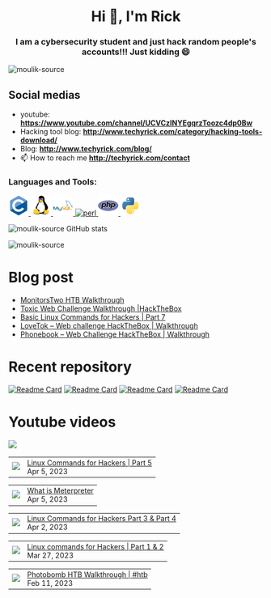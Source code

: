 <h1 align="center">Hi 👋, I'm Rick</h1>
<h3 align="center">I am a cybersecurity student and just hack random people's accounts!!! Just kidding 😄</h3>

<p align="left"> <img src="https://komarev.com/ghpvc/?username=moulik-source&label=Profile%20views&color=0e75b6&style=flat" alt="moulik-source" /> </p> 

## Social medias
- youtube: **https://www.youtube.com/channel/UCVCzINYEgqrzToozc4dp0Bw**
- Hacking tool blog: **http://www.techyrick.com/category/hacking-tools-download/**
- Blog: **http://www.techyrick.com/blog/**
- 📫 How to reach me **http://techyrick.com/contact**


<h3 align="left">Languages and Tools:</h3>
<p align="left"> <a href="https://www.cprogramming.com/" target="_blank"> <img src="https://raw.githubusercontent.com/devicons/devicon/master/icons/c/c-original.svg" alt="c" width="40" height="40"/> </a> <a href="https://www.linux.org/" target="_blank"> <img src="https://raw.githubusercontent.com/devicons/devicon/master/icons/linux/linux-original.svg" alt="linux" width="40" height="40"/> </a> <a href="https://www.mysql.com/" target="_blank"> <img src="https://raw.githubusercontent.com/devicons/devicon/master/icons/mysql/mysql-original-wordmark.svg" alt="mysql" width="40" height="40"/> </a> <a href="https://www.perl.org/" target="_blank"> <img src="https://api.iconify.design/logos-perl.svg" alt="perl" width="40" height="40"/> </a> <a href="https://www.php.net" target="_blank"> <img src="https://raw.githubusercontent.com/devicons/devicon/master/icons/php/php-original.svg" alt="php" width="40" height="40"/> </a> <a href="https://www.python.org" target="_blank"> <img src="https://raw.githubusercontent.com/devicons/devicon/master/icons/python/python-original.svg" alt="python" width="40" height="40"/> </a> </p>



![moulik-source GitHub stats](https://github-readme-stats.vercel.app/api?username=moulik-source&show_icons=true&theme=vision-friendly-dark)

<p><img align="center" src="https://github-readme-streak-stats.herokuapp.com/?user=moulik-source&theme=vision-friendly-dark" alt="moulik-source" /></p>

# Blog post
<!-- BLOG-POST-LIST:START -->
- [MonitorsTwo HTB Walkthrough](https://techyrick.com/monitorstwo-htb-walkthrough/)
- [Toxic Web Challenge Walkthrough |HackTheBox](https://techyrick.com/toxic-web-challenge-walkthrough-hackthebox/)
- [Basic Linux Commands for Hackers | Part 7](https://techyrick.com/basic-linux-commands-for-hackers-part-7/)
- [LoveTok – Web challenge HackTheBox | Walkthrough](https://techyrick.com/lovetok-web-challenge-hackthebox-walkthrough/)
- [Phonebook – Web Challenge HackTheBox | Walkthrough](https://techyrick.com/phonebook-web-challenge-hackthebox-walkthrough/)
<!-- BLOG-POST-LIST:END -->

# Recent repository 

[![Readme Card](https://github-readme-stats.vercel.app/api/pin/?username=moulik-source&repo=ddos&theme=outrun)](https://github.com/moulik-source/ddos) 
[![Readme Card](https://github-readme-stats.vercel.app/api/pin/?username=moulik-source&repo=port-scan&theme=outrun)](https://github.com/moulik-source/port-scan)
[![Readme Card](https://github-readme-stats.vercel.app/api/pin/?username=moulik-source&repo=moulik-source&theme=outrun)](https://github.com/moulik-source/moulik-source)
[![Readme Card](https://github-readme-stats.vercel.app/api/pin/?username=moulik-source&repo=hashmo&theme=outrun)](https://github.com/moulik-source/hashmo)

# Youtube videos

[<img src="https://img.shields.io/badge/-Subscribe-red?style=for-the-badge&logo=youtube&logoColor=white"/>](https://www.youtube.com/channel/UCVHmOOAGNcLK5k0i7G1gTrQ)

<!-- YOUTUBE:START --><table><tr><td><a href="https://www.youtube.com/watch?v=mdFlRudTISI"><img width="140px" src="https://i.ytimg.com/vi/mdFlRudTISI/mqdefault.jpg"></a></td>
<td><a href="https://www.youtube.com/watch?v=mdFlRudTISI">Linux Commands for Hackers | Part 5</a><br/>Apr 5, 2023</td></tr></table>
<table><tr><td><a href="https://www.youtube.com/watch?v=9g-KHTDhVb4"><img width="140px" src="https://i.ytimg.com/vi/9g-KHTDhVb4/mqdefault.jpg"></a></td>
<td><a href="https://www.youtube.com/watch?v=9g-KHTDhVb4">What is Meterpreter</a><br/>Apr 5, 2023</td></tr></table>
<table><tr><td><a href="https://www.youtube.com/watch?v=hhYFv3F7tFw"><img width="140px" src="https://i.ytimg.com/vi/hhYFv3F7tFw/mqdefault.jpg"></a></td>
<td><a href="https://www.youtube.com/watch?v=hhYFv3F7tFw">Linux Commands for Hackers Part 3 &amp; Part 4</a><br/>Apr 2, 2023</td></tr></table>
<table><tr><td><a href="https://www.youtube.com/watch?v=t9K8MEqtJdg"><img width="140px" src="https://i.ytimg.com/vi/t9K8MEqtJdg/mqdefault.jpg"></a></td>
<td><a href="https://www.youtube.com/watch?v=t9K8MEqtJdg">Linux commands for Hackers | Part 1 &amp; 2</a><br/>Mar 27, 2023</td></tr></table>
<table><tr><td><a href="https://www.youtube.com/watch?v=J-5BcmfYJ4g"><img width="140px" src="https://i.ytimg.com/vi/J-5BcmfYJ4g/mqdefault.jpg"></a></td>
<td><a href="https://www.youtube.com/watch?v=J-5BcmfYJ4g">Photobomb HTB Walkthrough | #htb</a><br/>Feb 11, 2023</td></tr></table>
<!-- YOUTUBE:END -->

